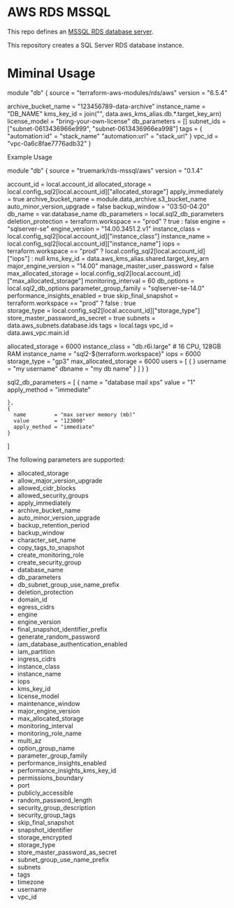 # AWS RDS MSSQL

This repo defines an [MSSQL RDS database server](https://docs.aws.amazon.com/AmazonRDS/latest/UserGuide/CHAP_SQLServer.html).  

This repository creates a SQL Server RDS database instance.

# Miminal Usage

module "db" {
  source                          = "terraform-aws-modules/rds/aws"
  version                         = "6.5.4"
  
  archive_bucket_name         = "123456789-data-archive"
  instance_name               = "DB_NAME"
  kms_key_id                  = join("", data.aws_kms_alias.db.*.target_key_arn)
  license_model               = "bring-your-own-license"
  db_parameters               = []
  subnet_ids                  = ["subnet-0613436966e999", "subnet-0613436966ea998"]
  tags = {
    "automation:id"               = "stack_name"
    "automation:url"              = "stack_url"
  }
  vpc_id                      = "vpc-0a6c8fae7776adb32"
}

Example Usage

module "db" {
  source                       = "truemark/rds-mssql/aws"
  version                      = "0.1.4"
 
  account_id                   = local.account_id
  allocated_storage            = local.config_sql2[local.account_id]["allocated_storage"]
  apply_immediately            = true
  archive_bucket_name          = module.data_archive.s3_bucket_name
  auto_minor_version_upgrade   = false
  backup_window                = "03:50-04:20"
  db_name                      = var.database_name
  db_parameters                = local.sql2_db_parameters
  deletion_protection          = terraform.workspace == "prod" ? true : false
  engine                       = "sqlserver-se"
  engine_version               = "14.00.3451.2.v1"
  instance_class               = local.config_sql2[local.account_id]["instance_class"]
  instance_name                = local.config_sql2[local.account_id]["instance_name"]
  iops                         = terraform.workspace == "prod" ? local.config_sql2[local.account_id]["iops"] : null
  kms_key_id                   = data.aws_kms_alias.shared.target_key_arn
  major_engine_version         = "14.00"
  manage_master_user_password  = false
  max_allocated_storage        = local.config_sql2[local.account_id]["max_allocated_storage"]
  monitoring_interval          = 60
  db_options                   = local.sql2_db_options
  parameter_group_family       = "sqlserver-se-14.0"
  performance_insights_enabled = true
  skip_final_snapshot          = terraform.workspace == "prod" ? false : true  
  storage_type                 = local.config_sql2[local.account_id]["storage_type"]
  store_master_password_as_secret = true
  subnets                      = data.aws_subnets.database.ids
  tags                         = local.tags
  vpc_id                       = data.aws_vpc.main.id


  allocated_storage = 6000
  instance_class = "db.r6i.large" # 16 CPU, 128GB RAM
  instance_name         = "sql2-${terraform.workspace}"
  iops                  = 6000
  storage_type          = "gp3"
  max_allocated_storage = 6000
  users = [
        {
}
username = "my username"
          dbname   = "my db name"
        }
      ]
    }
  }

  sql2_db_parameters = [
    {
      name         = "database mail xps"
      value        = "1"
      apply_method = "immediate"

    },
    {
      name         = "max server memory (mb)"
      value        = "123000"
      apply_method = "immediate"
    }
  ]


The following parameters are supported:

- allocated_storage
- allow_major_version_upgrade
- allowed_cidr_blocks
- allowed_security_groups
- apply_immediately
- archive_bucket_name
- auto_minor_version_upgrade
- backup_retention_period
- backup_window
- character_set_name
- copy_tags_to_snapshot
- create_monitoring_role
- create_security_group
- database_name
- db_parameters
- db_subnet_group_use_name_prefix
- deletion_protection
- domain_id
- egress_cidrs
- engine
- engine_version
- final_snapshot_identifier_prefix
- generate_random_password
- iam_database_authentication_enabled
- iam_partition
- ingress_cidrs
- instance_class
- instance_name
- iops
- kms_key_id
- license_model
- maintenance_window
- major_engine_version
- max_allocated_storage
- monitoring_interval
- monitoring_role_name
- multi_az
- option_group_name
- parameter_group_family
- performance_insights_enabled
- performance_insights_kms_key_id
- permissions_boundary
- port
- publicly_accessible
- random_password_length
- security_group_description
- security_group_tags
- skip_final_snapshot
- snapshot_identifier
- storage_encrypted
- storage_type
- store_master_password_as_secret
- subnet_group_use_name_prefix
- subnets
- tags
- timezone
- username
- vpc_id
